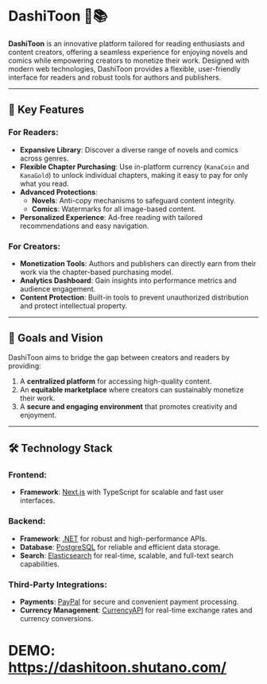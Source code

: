 # DashiToon 🎨📚

**DashiToon** is an innovative platform tailored for reading enthusiasts and content creators, offering a seamless experience for enjoying novels and comics while empowering creators to monetize their work. Designed with modern web technologies, DashiToon provides a flexible, user-friendly interface for readers and robust tools for authors and publishers.

---

## 🚀 Key Features

### For Readers:
- **Expansive Library**: Discover a diverse range of novels and comics across genres.
- **Flexible Chapter Purchasing**: Use in-platform currency (`KanaCoin` and `KanaGold`) to unlock individual chapters, making it easy to pay for only what you read.
- **Advanced Protections**:
  - **Novels**: Anti-copy mechanisms to safeguard content integrity.
  - **Comics**: Watermarks for all image-based content.
- **Personalized Experience**: Ad-free reading with tailored recommendations and easy navigation.

### For Creators:
- **Monetization Tools**: Authors and publishers can directly earn from their work via the chapter-based purchasing model.
- **Analytics Dashboard**: Gain insights into performance metrics and audience engagement.
- **Content Protection**: Built-in tools to prevent unauthorized distribution and protect intellectual property.

---

## 📌 Goals and Vision

DashiToon aims to bridge the gap between creators and readers by providing:
1. A **centralized platform** for accessing high-quality content.
2. An **equitable marketplace** where creators can sustainably monetize their work.
3. A **secure and engaging environment** that promotes creativity and enjoyment.

---

## 🛠️ Technology Stack

### **Frontend**:
- **Framework**: [Next.js](https://nextjs.org/) with TypeScript for scalable and fast user interfaces.

### **Backend**:
- **Framework**: [.NET](https://dotnet.microsoft.com/) for robust and high-performance APIs.
- **Database**: [PostgreSQL](https://www.postgresql.org/) for reliable and efficient data storage.
- **Search**: [Elasticsearch](https://www.elastic.co/elasticsearch/) for real-time, scalable, and full-text search capabilities.

### **Third-Party Integrations**:
- **Payments**: [PayPal](https://www.paypal.com/) for secure and convenient payment processing.
- **Currency Management**: [CurrencyAPI](https://currencyapi.com/) for real-time exchange rates and currency conversions.

# DEMO: https://dashitoon.shutano.com/
